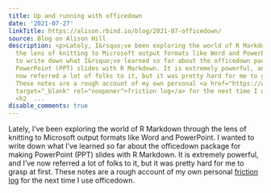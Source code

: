 ```yaml
---
title: Up and running with officedown
date: '2021-07-27'
linkTitle: https://alison.rbind.io/blog/2021-07-officedown/
source: Blog on Alison Hill
description: <p>Lately, I&rsquo;ve been exploring the world of R Markdown through
  the lens of knitting to Microsoft output formats like Word and PowerPoint. I wanted
  to write down what I&rsquo;ve learned so far about the officedown package for making
  PowerPoint (PPT) slides with R Markdown. It is extremely powerful, and I&rsquo;ve
  now referred a lot of folks to it, but it was pretty hard for me to grasp at first.
  These notes are a rough account of my own personal <a href="https://www.trychameleon.com/blog/friction-logs"
  target="_blank" rel="noopener">friction log</a> for the next time I use officedown.</p>
  <h2  ...
disable_comments: true
---
```

<p>Lately, I&rsquo;ve been exploring the world of R Markdown through the lens of knitting to Microsoft output formats like Word and PowerPoint. I wanted to write down what I&rsquo;ve learned so far about the officedown package for making PowerPoint (PPT) slides with R Markdown. It is extremely powerful, and I&rsquo;ve now referred a lot of folks to it, but it was pretty hard for me to grasp at first. These notes are a rough account of my own personal <a href="https://www.trychameleon.com/blog/friction-logs" target="_blank" rel="noopener">friction log</a> for the next time I use officedown.</p> <h2  ...